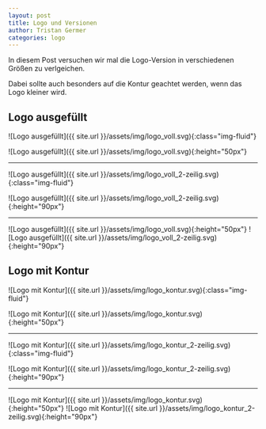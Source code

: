 ```yaml
---
layout: post
title: Logo und Versionen
author: Tristan Germer
categories: logo
---
```


In diesem Post versuchen wir mal die Logo-Version in verschiedenen Größen zu verlgeichen.

Dabei sollte auch besonders auf die Kontur geachtet werden, wenn das Logo kleiner wird.

## Logo ausgefüllt


![Logo ausgefüllt]({{ site.url }}/assets/img/logo_voll.svg){:class="img-fluid"}

![Logo ausgefüllt]({{ site.url }}/assets/img/logo_voll.svg){:height="50px"}

---

![Logo ausgefüllt]({{ site.url }}/assets/img/logo_voll_2-zeilig.svg){:class="img-fluid"}

![Logo ausgefüllt]({{ site.url }}/assets/img/logo_voll_2-zeilig.svg){:height="90px"}

---

![Logo ausgefüllt]({{ site.url }}/assets/img/logo_voll.svg){:height="50px"} ![Logo ausgefüllt]({{ site.url }}/assets/img/logo_voll_2-zeilig.svg){:height="90px"}


## Logo mit Kontur

![Logo mit Kontur]({{ site.url }}/assets/img/logo_kontur.svg){:class="img-fluid"}

![Logo mit Kontur]({{ site.url }}/assets/img/logo_kontur.svg){:height="50px"}

---

![Logo mit Kontur]({{ site.url }}/assets/img/logo_kontur_2-zeilig.svg){:class="img-fluid"}

![Logo mit Kontur]({{ site.url }}/assets/img/logo_kontur_2-zeilig.svg){:height="90px"}

---

![Logo mit Kontur]({{ site.url }}/assets/img/logo_kontur.svg){:height="50px"} ![Logo mit Kontur]({{ site.url }}/assets/img/logo_kontur_2-zeilig.svg){:height="90px"}
